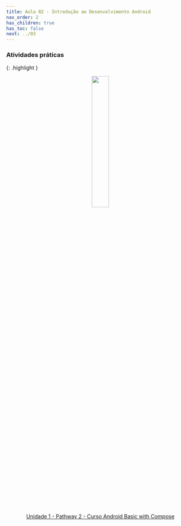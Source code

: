 ```yaml
---
title: Aula 02 - Introdução ao Desenvolvimento Android
nav_order: 2
has_children: true
has_toc: false
next: ../03
---
```



### Atividades práticas

{: .highlight }
<p style="text-align: center">
    <a href="https://developer.android.com/courses/pathways/android-basics-compose-unit-1-pathway-2" target="_blank">
        <img src="https://developers.google.com/profile/badges/playlists/android/android-basics-compose-unit-1-pathway-2/badge.svg" style="width: 30%">
        <br>Unidade 1 - Pathway 2 - Curso Android Basic with Compose 
    </a>
</p>

